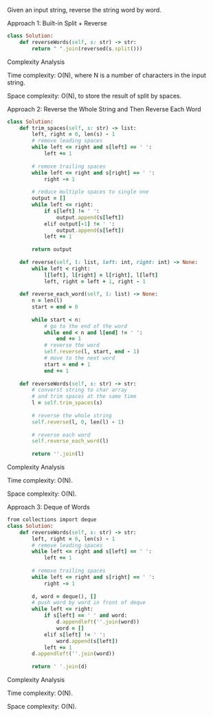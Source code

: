 Given an input string, reverse the string word by word.

Approach 1: Built-in Split + Reverse

```ruby
class Solution:
    def reverseWords(self, s: str) -> str:
        return " ".join(reversed(s.split()))
```

Complexity Analysis

Time complexity: O(N), where N is a number of characters in the input string.

Space complexity: O(N), to store the result of split by spaces.

Approach 2: Reverse the Whole String and Then Reverse Each Word

```ruby
class Solution:
    def trim_spaces(self, s: str) -> list:
        left, right = 0, len(s) - 1
        # remove leading spaces
        while left <= right and s[left] == ' ':
            left += 1
        
        # remove trailing spaces
        while left <= right and s[right] == ' ':
            right -= 1
        
        # reduce multiple spaces to single one
        output = []
        while left <= right:
            if s[left] != ' ':
                output.append(s[left])
            elif output[-1] != ' ':
                output.append(s[left])
            left += 1
        
        return output
            
    def reverse(self, l: list, left: int, right: int) -> None:
        while left < right:
            l[left], l[right] = l[right], l[left]
            left, right = left + 1, right - 1
            
    def reverse_each_word(self, l: list) -> None:
        n = len(l)
        start = end = 0
        
        while start < n:
            # go to the end of the word
            while end < n and l[end] != ' ':
                end += 1
            # reverse the word
            self.reverse(l, start, end - 1)
            # move to the next word
            start = end + 1
            end += 1
                
    def reverseWords(self, s: str) -> str:
        # converst string to char array 
        # and trim spaces at the same time
        l = self.trim_spaces(s)
        
        # reverse the whole string
        self.reverse(l, 0, len(l) - 1)
        
        # reverse each word
        self.reverse_each_word(l)
        
        return ''.join(l)
```

Complexity Analysis

Time complexity: O(N).

Space complexity: O(N).

Approach 3: Deque of Words

```ruby
from collections import deque
class Solution:
    def reverseWords(self, s: str) -> str:
        left, right = 0, len(s) - 1
        # remove leading spaces
        while left <= right and s[left] == ' ':
            left += 1
        
        # remove trailing spaces
        while left <= right and s[right] == ' ':
            right -= 1
            
        d, word = deque(), []
        # push word by word in front of deque
        while left <= right:
            if s[left] == ' ' and word:
                d.appendleft(''.join(word))
                word = []
            elif s[left] != ' ':
                word.append(s[left])
            left += 1
        d.appendleft(''.join(word))
        
        return ' '.join(d)
```

Complexity Analysis

Time complexity: O(N).

Space complexity: O(N).
